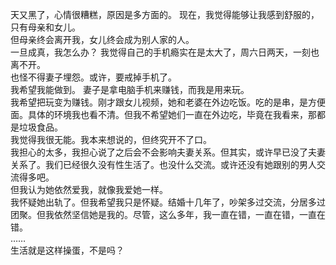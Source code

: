 天又黑了，心情很糟糕，原因是多方面的。
现在，我觉得能够让我感到舒服的，只有母亲和女儿。  
但母亲终会离开我，女儿终会成为别人家的人。  
一旦成真，我怎么办？ 我觉得自己的手机瘾实在是太大了，周六日两天，一刻也离不开。  
也怪不得妻子埋怨。或许，要戒掉手机了。  
 我希望我能做到。 妻子是拿电脑手机来赚钱，而我是用来玩。  
 我希望把玩变为赚钱。刚才跟女儿视频，她和老婆在外边吃饭。吃的是串，是方便面。具体的环境我也看不清。但我不希望她们一直在外边吃，毕竟在我看来，那都是垃圾食品。  
我觉得我很无能。我本来想说的，但终究开不了口。  
我担心的太多，我担心说了之后会不会影响夫妻关系。但其实，或许早已没了夫妻关系了。我们已经很久没有性生活了。也没什么交流。或许还没有她跟别的男人交流得多吧。  
但我认为她依然爱我，就像我爱她一样。  
我怀疑她出轨了。但我希望我只是怀疑。结婚十几年了，吵架多过交流，分居多过团聚。但我依然坚信她是我的。尽管，这么多年，我一直在错，一直在错，一直在错。  
……  
生活就是这样操蛋，不是吗？